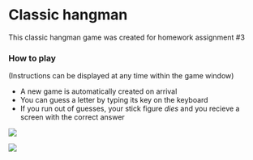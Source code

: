 # Classic hangman
This classic hangman game was created for homework assignment #3 

### How to play
(Instructions can be displayed at any time within the game window)
 * A new game is automatically created on arrival
 * You can guess a letter by typing its key on the keyboard
 * If you run out of guesses, your stick figure _dies_ and you recieve a screen with the correct answer
 
  ![](https://i.imgur.com/DeXdRLJ.png)

 ![](https://i.imgur.com/S9tKzKN.png)

